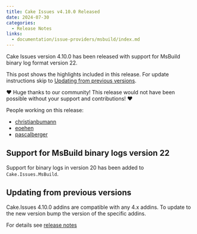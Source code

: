 ```yaml
---
title: Cake Issues v4.10.0 Released
date: 2024-07-30
categories:
  - Release Notes
links:
  - documentation/issue-providers/msbuild/index.md
---
```


Cake Issues version 4.10.0 has been released with support for MsBuild binary log format version 22.

<!-- more -->

This post shows the highlights included in this release.
For update instructions skip to [Updating from previous versions](#updating-from-previous-versions).

❤ Huge thanks to our community! This release would not have been possible without your support and contributions! ❤

People working on this release:

* [christianbumann](https://github.com/christianbumann)
* [eoehen](https://github.com/eoehen)
* [pascalberger](https://github.com/pascalberger)

## Support for MsBuild binary logs version 22

Support for binary logs in version 20 has been added to `Cake.Issues.MsBuild`.

## Updating from previous versions

Cake.Issues 4.10.0 addins are compatible with any 4.x addins.
To update to the new version bump the version of the specific addins.

For details see [release notes](https://github.com/cake-contrib/Cake.Issues/releases/tag/4.10.0)
